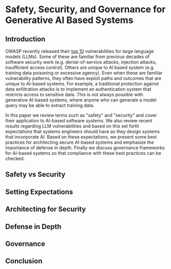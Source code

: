 # Safety, Security, and Governance for Generative AI Based Systems

## Introduction

OWASP recently released their [top 10](https://owasp.org/www-project-top-10-for-large-language-model-applications/) vulnerabilities for large language models (LLMs). Some of these are familiar from previous decades of software security work (e.g. denial-of-service attacks, injection attacks, insufficient access control).  Others are unique to AI based system (e.g. training data poisoning or excessive agency).  Even when these are familiar vulnerability patterns, they often have exploit paths and outcomes that are unique to AI-based systems.  For example, a traditional protection against data exfiltration attacks is to implement an authentication system that restricts access to sensitive data.  This is not always possible with generative AI-based systems, where anyone who can generate a model query may be able to extract training data.

In this paper we review terms such as "safety" and "security" and cover their application to AI-based software systems.  We also review recent results regarding LLM vulnerabilities and based on this set forth expectations that systems engineers should have as they design systems that incorporate AI.  Based on these expectations, we present some best practices for architecting secure AI-based systems and emphasize the importance of defense in depth.  Finally we discuss governance frameworks for AI-based systems so that compliance with these best practices can be checked.

## Safety vs Security

## Setting Expectations

## Architecting for Security

## Defense in Depth

## Governance

## Conclusion
